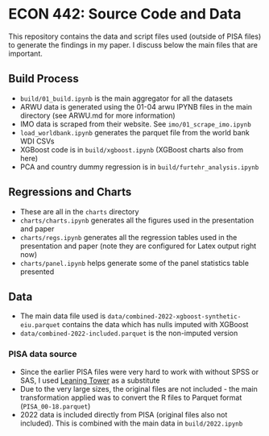 # ECON 442: Source Code and Data
This repository contains the data and script files used (outside of PISA files) to generate the findings in my paper.
I discuss below the main files that are important.

## Build Process
- `build/01_build.ipynb` is the main aggregator for all the datasets
- ARWU data is generated using the 01-04 arwu IPYNB files in the main directory (see ARWU.md for more information)
- IMO data is scraped from their website. See `imo/01_scrape_imo.ipynb`
- `load_worldbank.ipynb` generates the parquet file from the world bank WDI CSVs
- XGBoost code is in `build/xgboost.ipynb` (XGBoost charts also from here)
- PCA and country dummy regression is in `build/furtehr_analysis.ipynb`

## Regressions and Charts
- These are all in the `charts` directory
- `charts/charts.ipynb` generates all the figures used in the presentation and paper
- `charts/regs.ipynb` generates all the regression tables used in the presentation and paper (note they are configured for Latex output right now)
- `charts/panel.ipynb` helps generate some of the panel statistics table presented

## Data
- The main data file used is `data/combined-2022-xgboost-synthetic-eiu.parquet` contains the data which has nulls imputed with XGBoost
- `data/combined-2022-included.parquet` is the non-imputed version

### PISA data source
- Since the earlier PISA files were very hard to work with without SPSS or SAS, I used [Leaning Tower](https://github.com/kevinwang09/learningtower) as a substitute
- Due to the very large sizes, the original files are not included - the main transformation applied was to convert the R files to Parquet format (`PISA_00-18.parquet`)
- 2022 data is included directly from PISA (original files also not included). This is combined with the main data in `build/2022.ipynb`
